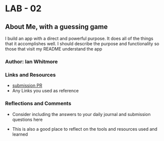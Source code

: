 # LAB - 02

## About Me, with a guessing game

I build an app with a direct and powerful purpose. It does all of the things that it accomplishes well. I should describe the purpose and functionality so those that visit my README understand the app

### Author: Ian Whitmore

### Links and Resources
* [submission PR](http://xyz.com)
* Any Links you used as reference

### Reflections and Comments

* Consider including the answers to your daily journal and submission questions here

* This is also a good place to reflect on the tools and resources used and learned